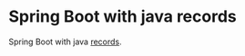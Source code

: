 # Spring Boot with java records

Spring Boot with java [records](https://openjdk.java.net/jeps/395).
